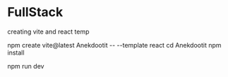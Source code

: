 # FullStack

creating vite and react temp

npm create vite@latest Anekdootit -- --template react
cd Anekdootit
npm install

npm run dev